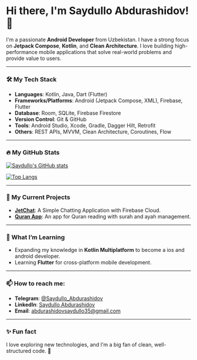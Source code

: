 # Hi there, I'm Saydullo Abdurashidov! 👋

I'm a passionate **Android Developer** from Uzbekistan. I have a strong focus on **Jetpack Compose**, **Kotlin**, and **Clean Architecture**. I love building high-performance mobile applications that solve real-world problems and provide value to users.

---

### 🛠️ My Tech Stack

- **Languages**: Kotlin, Java, Dart (Flutter)
- **Frameworks/Platforms**: Android (Jetpack Compose, XML), Firebase, Flutter
- **Database**: Room, SQLite, Firebase Firestore
- **Version Control**: Git & GitHub
- **Tools**: Android Studio, Xcode, Gradle, Dagger Hilt, Retrofit
- **Others**: REST APIs, MVVM, Clean Architecture, Coroutines, Flow

---

### 🔥 My GitHub Stats

[![Saydullo's GitHub stats](https://github-readme-stats.vercel.app/api?username=abdurashidovvv&show_icons=true&theme=tokyonight)](https://github.com/abdurashidovvv)

[![Top Langs](https://github-readme-stats.vercel.app/api/top-langs/?username=abdurashidovvv&layout=compact&theme=tokyonight)](https://github.com/abdurashidovvv)

---

### 🚀 My Current Projects

- **[JetChat]([https://github.com/abdurashidovvv/quran-app](https://github.com/abdurashidovvv/JetChat.git))**: A Simple Chatting Application with Firebase Cloud.
- **[Quran App]([https://github.com/your-username/music-player](https://github.com/abdurashidovvv/Quran.git))**: An app for Quran reading with surah and ayah management.

---

### 🌱 What I’m Learning

- Expanding my knowledge in **Kotlin Multiplatform** to become a ios and android developer.
- Learning **Flutter** for cross-platform mobile development.

---

### 📫 How to reach me:

- **Telegram**: [@Saydullo_Abdurashidov](https://t.me/Saydullo_Abdurashidov)
- **LinkedIn**: [Saydullo Abdurashidov](https://linkedin.com/in/saydullo-abdurashidov)
- **Email**: abdurashidovsaydullo35@gmail.com

---

### ✨ Fun fact

I love exploring new technologies, and I'm a big fan of clean, well-structured code. 🚀

